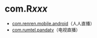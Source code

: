 # com.R*xxx*

- [com.renren.mobile.android](./com.renren.mobile.android/readme.md)（人人直播）
- [com.rumtel.pandatv](./com.rumtel.pandatv/readme.md)（电视直播）
